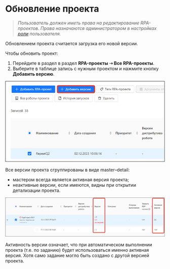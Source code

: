 # Обновление проекта

> *Пользователь должен иметь права на редактирование RPA-проектов. Права назначаются администратором в настройках [роли](https://docs.primo-rpa.ru/primo-rpa/orchestrator/settings/users/roles) пользователя.*

Обновлением проекта считается загрузка его новой версии. 

Чтобы обновить проект:
1. Перейдите в раздел в раздел **RPA-проекты ➝ Все RPA-проекты**.
2. Выберите в таблице запись с нужным проектом и нажмите кнопку **Добавить версию**.

![](../../.gitbook/assets1/update-project-version.png)

Все версии проекта сгруппированы в виде master–detail: 
* мастером всегда является активная версия проекта;
* неактивные версии, если имеются, видны при открытии детализации проекта.

![](../../.gitbook/assets1/master-detail-rpa-project.png)

Активность версии означает, что при автоматическом выполнении проекта (т.е. по заданию) будет использоваться именно активная версия. Хотя само задание могло быть создано с другой версией проекта.
